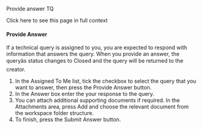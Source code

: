 Provide answer TQ

Click here to see this page in full context

####  Provide Answer

If a technical query is assigned to you, you are expected to respond with
information that answers the query. When you provide an answer, the queryâs
status changes to Closed and the query will be returned to the creator.

  1. In the Assigned To Me list, tick the checkbox to select the query that you want to answer, then press the Provide Answer button. 
  2. In the Answer box enter the your response to the query. 
  3. You can attach additional supporting documents if required. In the Attachments area, press Add and choose the relevant document from the workspace folder structure. 
  4. To finish, press the Submit Answer button. 

